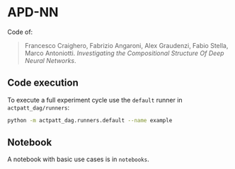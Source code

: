 # APD-NN
Code of:

> Francesco Craighero, Fabrizio Angaroni, Alex Graudenzi, Fabio Stella, Marco Antoniotti. *Investigating the Compositional Structure Of Deep Neural Networks*.

## Code execution

To execute a full experiment cycle use the `default` runner in `actpatt_dag/runners`:
```bash
python -m actpatt_dag.runners.default --name example
```
## Notebook

A notebook with basic use cases is in `notebooks`.
